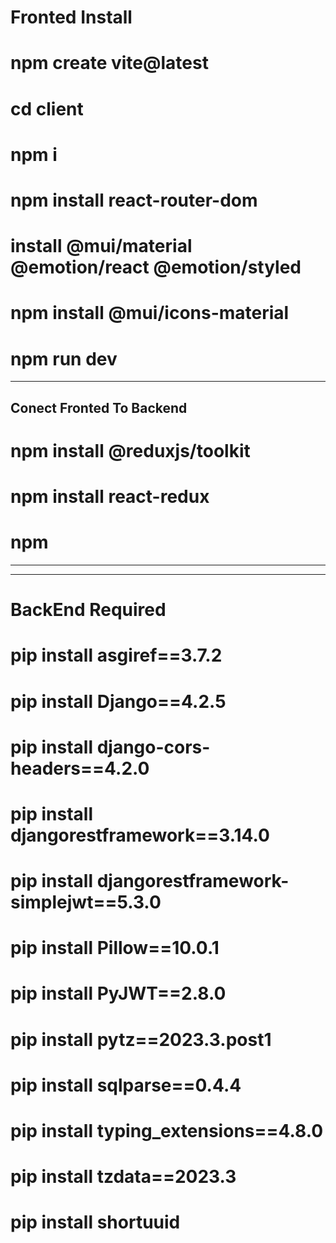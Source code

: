 # Fronted Install 
# npm create vite@latest
# cd client
# npm i  
# npm install react-router-dom
# install @mui/material @emotion/react @emotion/styled
# npm install @mui/icons-material
# npm run dev

******************************
## Conect Fronted To Backend #####

# npm install @reduxjs/toolkit
# npm install react-redux
# npm 


_____________________________________________
_____________________________________________
# BackEnd Required

# pip install asgiref==3.7.2
# pip install Django==4.2.5
# pip install django-cors-headers==4.2.0
# pip install djangorestframework==3.14.0
# pip install djangorestframework-simplejwt==5.3.0
# pip install Pillow==10.0.1
# pip install PyJWT==2.8.0
# pip install pytz==2023.3.post1
# pip install sqlparse==0.4.4
# pip install typing_extensions==4.8.0
# pip install tzdata==2023.3
# pip install shortuuid
